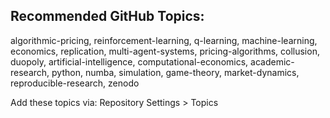 ## Recommended GitHub Topics:
algorithmic-pricing, reinforcement-learning, q-learning, machine-learning, economics, replication, multi-agent-systems, pricing-algorithms, collusion, duopoly, artificial-intelligence, computational-economics, academic-research, python, numba, simulation, game-theory, market-dynamics, reproducible-research, zenodo

Add these topics via: Repository Settings > Topics

